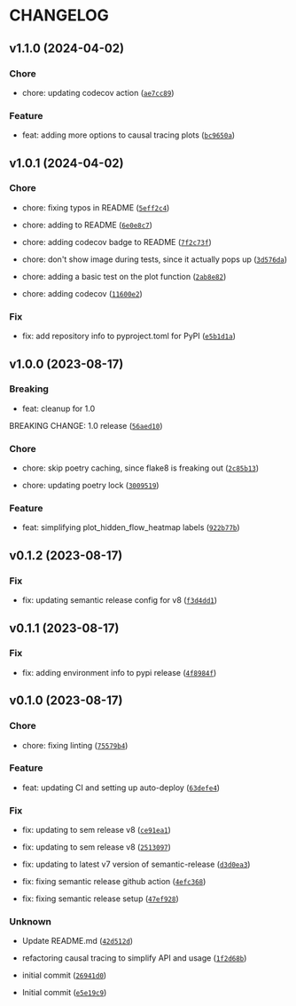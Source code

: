 # CHANGELOG



## v1.1.0 (2024-04-02)

### Chore

* chore: updating codecov action ([`ae7cc89`](https://github.com/chanind/causal-tracer/commit/ae7cc8930e37d5c11a5dc9cd6583ca096064ad4f))

### Feature

* feat: adding more options to causal tracing plots ([`bc9650a`](https://github.com/chanind/causal-tracer/commit/bc9650a8a09d82ef571cdd1f55479c039000743f))


## v1.0.1 (2024-04-02)

### Chore

* chore: fixing typos in README ([`5eff2c4`](https://github.com/chanind/causal-tracer/commit/5eff2c49447b7382acca618b8f7076ff4c9e8b54))

* chore: adding to README ([`6e0e8c7`](https://github.com/chanind/causal-tracer/commit/6e0e8c7bb1eb9f284b74e6a4d1195ee99b32be0f))

* chore: adding codecov badge to README ([`7f2c73f`](https://github.com/chanind/causal-tracer/commit/7f2c73fd21e0cb16bcb63f735312d83950dab930))

* chore: don&#39;t show image during tests, since it actually pops up ([`3d576da`](https://github.com/chanind/causal-tracer/commit/3d576daa2cff3dfe6dc450b334e4790995716c20))

* chore: adding a basic test on the plot function ([`2ab8e82`](https://github.com/chanind/causal-tracer/commit/2ab8e820f360e05e4b158654b2daab8e3822f8d1))

* chore: adding codecov ([`11600e2`](https://github.com/chanind/causal-tracer/commit/11600e264948e33ea7ee1377b23a680e8399650f))

### Fix

* fix: add repository info to pyproject.toml for PyPI ([`e5b1d1a`](https://github.com/chanind/causal-tracer/commit/e5b1d1ab6a0df6c66061af6105618ad62906df62))


## v1.0.0 (2023-08-17)

### Breaking

* feat: cleanup for 1.0

BREAKING CHANGE: 1.0 release ([`56aed10`](https://github.com/chanind/causal-tracer/commit/56aed10eacc96ba78c156e07db096a6bf0717ee6))

### Chore

* chore: skip poetry caching, since flake8 is freaking out ([`2c85b13`](https://github.com/chanind/causal-tracer/commit/2c85b13b211f40e544762bbd619745171c118d98))

* chore: updating poetry lock ([`3009519`](https://github.com/chanind/causal-tracer/commit/300951985fb02d9579e9fc1816eb9b84d7f72a96))

### Feature

* feat: simplifying plot_hidden_flow_heatmap labels ([`922b77b`](https://github.com/chanind/causal-tracer/commit/922b77b8d7a31b8b0664fbf9005984522069a0f7))


## v0.1.2 (2023-08-17)

### Fix

* fix: updating semantic release config for v8 ([`f3d4dd1`](https://github.com/chanind/causal-tracer/commit/f3d4dd190ad11903cceec5afad6a7ebfe323f6cb))


## v0.1.1 (2023-08-17)

### Fix

* fix: adding environment info to pypi release ([`4f8984f`](https://github.com/chanind/causal-tracer/commit/4f8984f487224026dbab84de7d6b12e85c6b04f9))


## v0.1.0 (2023-08-17)

### Chore

* chore: fixing linting ([`75579b4`](https://github.com/chanind/causal-tracer/commit/75579b406420ab0e32c0a52ec08c1c03e270eff4))

### Feature

* feat: updating CI and setting up auto-deploy ([`63defe4`](https://github.com/chanind/causal-tracer/commit/63defe44b2fefbb2247dd847fa74680a4e7782d9))

### Fix

* fix: updating to sem release v8 ([`ce91ea1`](https://github.com/chanind/causal-tracer/commit/ce91ea16cbe59e4b2be0cf564775c089e89b213d))

* fix: updating to sem release v8 ([`2513097`](https://github.com/chanind/causal-tracer/commit/25130971829957ba791fa592c0cd1a624371cf8b))

* fix: updating to latest v7 version of semantic-release ([`d3d0ea3`](https://github.com/chanind/causal-tracer/commit/d3d0ea37e348f7e52cc830fa464340df406098f7))

* fix: fixing semantic release github action ([`4efc368`](https://github.com/chanind/causal-tracer/commit/4efc3682fe567336381433172a9e805e0f78858a))

* fix: fixing semantic release setup ([`47ef928`](https://github.com/chanind/causal-tracer/commit/47ef92841d69abc7770f78604191f6f5e0624e08))

### Unknown

* Update README.md ([`42d512d`](https://github.com/chanind/causal-tracer/commit/42d512d7c57fb6d3d2971668aee305e61c01a317))

* refactoring causal tracing to simplify API and usage ([`1f2d68b`](https://github.com/chanind/causal-tracer/commit/1f2d68bc025c4b69f7be28469eb893c72d2b4577))

* initial commit ([`26941d0`](https://github.com/chanind/causal-tracer/commit/26941d085ab703bb144dff7510201d89e6119b6a))

* Initial commit ([`e5e19c9`](https://github.com/chanind/causal-tracer/commit/e5e19c97606ab1c2f7a71b25f3487660374999fc))
